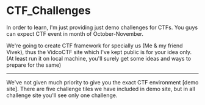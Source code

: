 # CTF_Challenges

In order to learn, I'm just providing just demo challenges for CTFs.
You guys can expect CTF event in month of October-November.

We're going to create CTF framework for specially us (Me & my friend Vivek), thus the VidcoCTF site which I've kept public is for your idea only. (At least run it on local machine, you'll surely get some ideas and ways to prepare for the same)


----------------------------------------------------------------------------------------------------------------------------

We've not given much priority to give you the exact CTF environment [demo site].
There are five challenge tiles we have included in demo site, but in all challenge site you'll see only one challenge.
